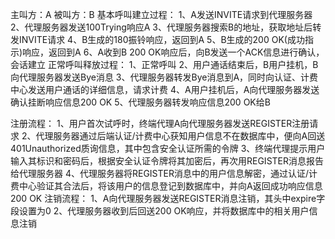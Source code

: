 主叫方：A     被叫方：B
基本呼叫建立过程：
    1、A发送INVITE请求到代理服务器
    2、代理服务器发送100Trying响应A
    3、代理服务器搜索B的地址，获取地址后转发INVITE请求
    4、B生成的180振铃响应，返回到A
    5、B生成的200 OK(成功指示)响应，返回到A
    6、A收到B 200 OK响应后，向B发送一个ACK信息进行确认，会话建立
正常呼叫释放过程：
    1、正常呼叫
    2、用户通话结束后，B用户挂机，B向代理服务器发送Bye消息
    3、代理服务器转发Bye消息到A，同时向认证、计费中心发送用户通话的详细信息，请求计费
    4、A用户挂机后，A向代理服务器发送确认挂断响应信息200 OK
    5、代理服务器转发响应信息200 OK给B

注册流程：
    1、用户首次试呼时，终端代理A向代理服务器发送REGISTER注册请求
    2、代理服务器通过后端认证/计费中心获知用户信息不在数据库中，便向A回送401Unauthorized质询信息，其中包含安全认证所需的令牌
    3、终端代理提示用户输入其标识和密码后，根据安全认证令牌将其加密后，再次用REGISTER消息报告给代理服务器
    4、代理服务器将REGISTER消息中的用户信息解密，通过认证/计费中心验证其合法后，将该用户的信息登记到数据库中，并向A返回成功响应信息200 OK
注销流程：
    1、A向代理服务器发送REGISTER消息注销，其头中expire字段设置为0
    2、代理服务器收到后回送200 OK响应，并将数据库中的相关用户信息注销
